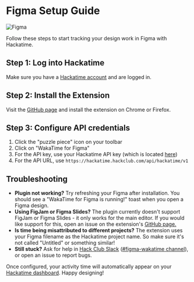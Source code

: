 # Figma Setup Guide

![Figma](/images/editor-icons/figma-128.png)

Follow these steps to start tracking your design work in Figma with Hackatime.

## Step 1: Log into Hackatime

Make sure you have a [Hackatime account](https://hackatime.hackclub.com) and are logged in.

## Step 2: Install the Extension

Visit the [GitHub page](https://github.com/SkyfallWasTaken/figma-wakatime) and install the extension on Chrome or Firefox.

## Step 3: Configure API credentials

1. Click the "puzzle piece" icon on your toolbar
2. Click on "WakaTime for Figma"
3. For the API key, use your Hackatime API key (which is located [here](https://hackatime.hackclub.com/my/wakatime_setup))
4. For the API URL, use `https://hackatime.hackclub.com/api/hackatime/v1`

## Troubleshooting

- **Plugin not working?** Try refreshing your Figma after installation. You should see a "WakaTime for Figma is running!" toast when you open a Figma design.
- **Using FigJam or Figma Slides?** The plugin currently doesn't support FigJam or Figma Slides - it only works for the main editor. If you would like support for this, open an issue on the extension's [GitHub page.](https://github.com/SkyfallWasTaken/figma-wakatime)
- **Is time being misattributed to different projects?** The extension uses your Figma filename as the Hackatime project name. So make sure it's not called "Untitled" or something similar!
- **Still stuck?** Ask for help in [Hack Club Slack](https://hackclub.slack.com) ([#figma-wakatime channel](https://hackclub.slack.com/archives/C092UUSQC01)), or open an issue to report bugs.

Once configured, your activity time will automatically appear on your [Hackatime dashboard](https://hackatime.hackclub.com). Happy designing!
